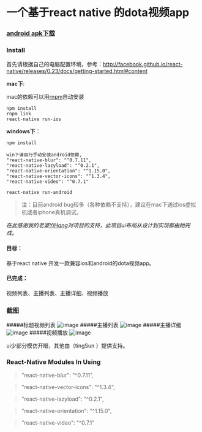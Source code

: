 # 一个基于react native 的dota视频app


### [android apk下载](https://www.pgyer.com/DotaVideo)


### Install
首先请根据自己的电脑配置环境，参考：http://facebook.github.io/react-native/releases/0.23/docs/getting-started.html#content


**mac下**:

mac的依赖可以用[rnpm](https://github.com/rnpm/rnpm)自动安装
```
npm install
rnpm link
react-native run-ios

```

**windows下**：

```
npm install

win下请自行手动安装android依赖,
"react-native-blur": "^0.7.11",
"react-native-lazyload": "^0.2.1",
"react-native-orientation": "^1.15.0",
"react-native-vector-icons": "^1.3.4",
"react-native-video": "^0.7.1"

react-native run-android

```
> 注：目前android bug较多（各种依赖不支持），建议在mac下通过ios虚拟机或者iphone真机调试。


_在此感谢我的老婆[YiHang](http://git.oschina.net/tingX)对项目的支持，此项目ui布局从设计到实现都由她完成。_

#### 目标：

基于react native 开发一款兼容ios和android的dota视频app。

#### 已完成：
视频列表、主播列表、主播详细、视频播放

### 截图

#####标题视频列表
![image](http://wx.wefi.com.cn/images/d1.jpg)
#####主播列表
![image](http://wx.wefi.com.cn/images/d2.jpg)
#####主播详细
![image](http://wx.wefi.com.cn/images/d3.jpg)
#####视频播放
![image](http://wx.wefi.com.cn/images/d4.jpg)


ui少部分模仿开眼，其他由（tingSun ）提供支持。

### React-Native Modules In Using
>  "react-native-blur": "^0.7.11",

>  "react-native-vector-icons": "^1.3.4",

>  "react-native-lazyload": "^0.2.1",

>  "react-native-orientation": "^1.15.0",

>  "react-native-video": "^0.7.1"